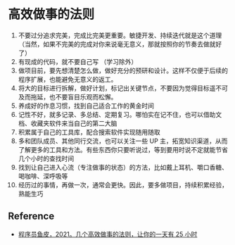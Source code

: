 # 高效做事的法则

1. 不要过分追求完美，完成比完美更重要。敏捷开发、持续迭代就是这个道理 （当然，如果不完美的完成对你来说毫无意义，那就按照你的节奏去做就好了）
2. 有现成的代码，就不要自己写 （学习除外）
3. 做项目前，要先想清楚怎么做，做好充分的预研和设计。这样不仅便于后续的程序扩展，也能避免无意义的返工。
4. 将大的目标进行拆解，做好计划，标记出关键节点，不要因为觉得目标遥不可及而拖延，也不要盲目乐观而松懈。
5. 养成好的作息习惯，找到自己适合工作的黄金时间
6. 记性不好，就多记录、多总结、定期复习。哪怕实在记不住，也可以借助文档、收藏夹软件来当自己的第二大脑
7. 积累属于自己的工具库，配合搜索软件实现随用随取
8. 多和团队成员、其他同行交流，也可以关注一些 UP 主，拓宽知识渠道，从而了解更多的工具和方法。有些东西你只要听说过，等到要用时说不定就能节省几个小时的查找时间
9. 找到让自己进入心流（专注做事的状态）的方法，比如戴上耳机、嚼口香糖、喝咖啡、深呼吸等
10. 经历过的事情，再做一次，通常会更快。因此，要多做项目，持续积累经验，熟能生巧


## Reference
- [程序员鱼皮，2021。几个高效做事的法则，让你的一天有 25 小时](https://juejin.cn/post/7033991965624680462)

